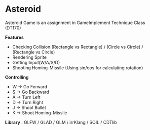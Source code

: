 # Asteroid

Asteroid Game is an assignment in GameImplement Technique Class (DT170)

**Features**
- Checking Collision (Rectangle vs Rectangle) / (Circle vs Circle) / (Rectangle vs Circle)
- Rendering Sprite
- Getting Input(W/A/S/D)
- Shooting Homing-Missile (Using sin/cos for calculating rotation)

**Controlling**
- W -> Go Forward
- S -> Go Backward
- A -> Turn Left
- D -> Turn Right
- J -> Shoot Bullet
- K -> Shoot Homing-Missile

**Library** : GLFW / GLAD / GLM / irrKlang / SOIL / CDTlib
